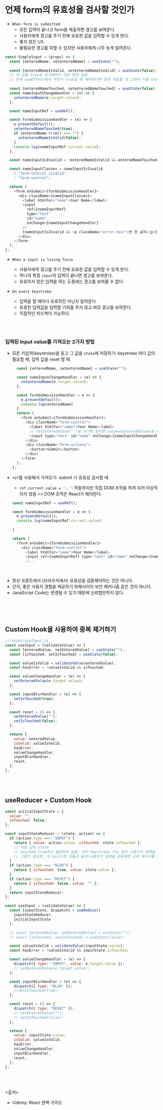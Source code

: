 # 언제 form의 유효성을 검사할 것인가

- `When form is submitted`
  - 모든 입력이 끝나고 form을 제출하면 경고를 보여준다.
  - 사용자에게 경고를 주기 전에 유효한 값을 입력할 수 있게 한다.
  - 좋지 않은 UX
  - 불필요한 경고를 피할 수 있지만 사용자에게 너무 늦게 알려준다.

```js
const SimpleInput = (props) => {
  const [enteredName, setenteredName] = useState("");
  
  const [enteredNameIsValid, setenteredNameIsValid] = useState(false); 
  // 이 값을 true로 초기화하는 것은 맞지 않음
  // 만약 useEffect에서 무언가 true일 때 해야한다면 잘못 작동할 것 그래서 다음 state를 추가
  
  const [enteredNameTouched, setenteredNameTouched] = useState(false);
  const nameInputChangeHandler = (e) => {
    setenteredName(e.target.value);
  };

  const nameInputRef = useRef();

  const formSubmissionHandler = (e) => {
    e.preventDefault();
    setenteredNameTouched(true);
    if (enteredName.trim() === "") {
      setenteredNameIsValid(false);
    }
    console.log(nameInputRef.current.value);
  };

  const nameInputIsInvalid = !enteredNameIsValid && enteredNameTouched;

  const nameInputClasses = nameInputIsInvalid
    ? "form-control invalid"
    : "form-control";

  return (
    <form onSubmit={formSubmissionHandler}>
      <div className={nameInputClasses}>
        <label htmlFor="name">Your Name</label>
        <input
          ref={nameInputRef}
          type="text"
          id="name"
          onChange={nameInputChangeHandler}
        />
        {nameInputIsInvalid && <p className="error-text">빈 칸 금지</p>}
      </div>
    </form>
  );
};
```

- `When a input is losing focus`
  - 사용자에게 경고를 주기 전에 유효한 값을 입력할 수 있게 한다.
  - 하나의 특정 `input`의 입력이 끝나면 경고를 보여준다.
  - 유효하지 않은 입력을 하는 도중에는 경고를 보여줄 수 없다.

- `On every keystroke`
  - 입력을 할 때마다 유효하진 아닌지 알려준다.
  - 유효한 입력값을 입력할 기회를 주지 않고 바로 경고를 보여준다.
  - 직접적인 피드백이 가능하다.

<br><br>

### 입력된 Input value를 가져오는 2가지 방법

- 모든 키입력(keystroke)을 듣고 그 값을 `state`에 저장하기: keystroke 마다 값이 필요할 때, 입력 값을 reset 할 때

  ```js
    const [enteredName, setenteredName] = useState("");

    const nameInputChangeHandler = (e) => {
      setenteredName(e.target.value);
    };

    const formSubmissionHandler = e => {
      e.preventDefault();
      console.log(enteredName)
    }
    return (
      <form onSubmit={formSubmissionHandler}>
        <div className="form-control">
          <label htmlFor="name">Your Name</label>
          // setEnteredValue('')을 초기화 한다면 value={enteredValue}로 바뀐 값을 적용시켜야 한다.
          <input type="text" id="name" onChange={nameInputChangeHandler} />
        </div>
        <div className="form-actions">
          <button>Submit</button>
        </div>
      </form>
    );
  };
  ```

- `ref`를 사용해서 가져오기: submit 시 유효성 검사할 때
  - `ref.current.value = '..'`: 작동하지만 직접 DOM 조작을 하게 되어 이상적이지 않음 => DOM 조작은 React가 해야한다.

  ```js
  const nameInputRef = useRef();

  const formSubmissionHandler = e => {
    e.preventDefault();
    console.log(nameInputRef.current.value)
    
  }

  return (
    <form onSubmit={formSubmissionHandler}>
      <div className="form-control">
        <label htmlFor="name">Your Name</label>
        <input ref={nameInputRef} type="text" id="name" onChange={nameInputChangeHandler} />
        //...
  ```

<br>

- 항상 프론트에서 (브라우저에서) 유효성을 검증해야하는 것은 아니다.
- 단지, 좋은 사용자 경험을 제공하기 위해서이지 보안 메커니즘 같은 것이 아니다.
- JavaScript Code는 변경될 수 있기 때문에 신뢰할만하지 않다.

<br><br><br>

## Custom Hook을 사용하여 중복 제거하기

```js
// hooks/useInput.js
const useInput = (validateValue) => {
  const [enteredValue, setEnteredValue] = useState("");
  const [isTouched, setIsTouched] = useState(false);

  const valueIsValid = validateValue(enteredValue);
  const hasError = !valueIsValid && isTouched;

  const valueChangeHandler = (e) => {
    setEnteredValue(e.target.value);
  };

  const inputBlurHandler = (e) => {
    setIsTouched(true);
  };

  const reset = () => {
    setEnteredValue("");
    setIsTouched(false);
  };

  return {
    value: enteredValue,
    isValid: valueIsValid,
    hasError,
    valueChangeHandler,
    inputBlurHandler,
    reset,
  };
};
```

<br><br>

## useReducer + Custom Hook

```js
const initialInputState = {
  value: "",
  inTouched: false,
};

const inputStateReducer = (state, action) => {
  if (action.type === "INPUT") {
    return { value: action.value, isTouched: state.inTouched };
    // 이전 값의 state
    // touched true라고 설정하지 않음: 아직 keystroke 하는 동안 사용자가 입력을 마치지 않을 수 있다.
    // 그렇지 않으면, 이 built한 모듈의 동작(사용자가 입력을 완료하면 오류 메시지를 띄우는)이 중단될 수 있다. ??
  }
  if (action.type === "BLUR") {
    return { isTouched: true, value: state.value };
  }
  if (action.type === "RESET") {
    return { isTouched: false, value: "" };
  }
  return inputStateReducer;
};

const useInput = (validateValue) => {
  const [inputState, dispatch] = useReducer(
    inputStateReducer,
    initialInputState
  );

  // const [enteredValue, setEnteredValue] = useState("");
  // const [isTouched, setIsTouched] = useState(false);

  const valueIsValid = validateValue(inputState.value);
  const hasError = !valueIsValid && inputState.isTouched;

  const valueChangeHandler = (e) => {
    dispatch({ type: "INPUT", value: e.target.value });
    // setEnteredValue(e.target.value);
  };

  const inputBlurHandler = (e) => {
    dispatch({ type: "BLUR" });
    //setIsTouched(true);
  };

  const reset = () => {
    dispatch({ type: "RESET" });
    // setEnteredValue("");
    // setIsTouched(false);
  };

  return {
    value: inputState.value,
    isValid: valueIsValid,
    hasError,
    valueChangeHandler,
    inputBlurHandler,
    reset,
  };
};
```

<br><br><br>
<출처>

- Udemy: React 완벽 가이드
